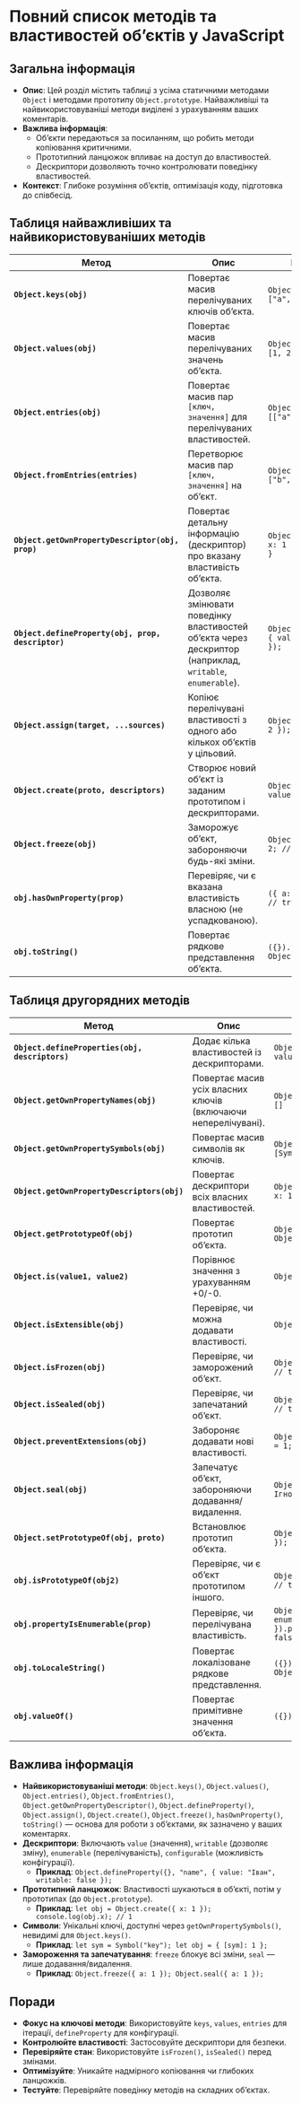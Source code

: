 # Повний список методів та властивостей об’єктів у JavaScript

## Загальна інформація

- **Опис**: Цей розділ містить таблиці з усіма статичними методами `Object` і методами прототипу `Object.prototype`. Найважливіші та найвикористовуваніші методи виділені з урахуванням ваших коментарів.
- **Важлива інформація**:
  - Об’єкти передаються за посиланням, що робить методи копіювання критичними.
  - Прототипний ланцюжок впливає на доступ до властивостей.
  - Дескриптори дозволяють точно контролювати поведінку властивостей.
- **Контекст**: Глибоке розуміння об’єктів, оптимізація коду, підготовка до співбесід.

## Таблиця найважливіших та найвикористовуваніших методів

| Метод                                              | Опис                                                                                                      | Приклад використання                                                     |
| -------------------------------------------------- | --------------------------------------------------------------------------------------------------------- | ------------------------------------------------------------------------ |
| **`Object.keys(obj)`**                             | Повертає масив перелічуваних ключів об’єкта.                                                              | `Object.keys({ a: 1, b: 2 }); // ["a", "b"]`                             |
| **`Object.values(obj)`**                           | Повертає масив перелічуваних значень об’єкта.                                                             | `Object.values({ a: 1, b: 2 }); // [1, 2]`                               |
| **`Object.entries(obj)`**                          | Повертає масив пар `[ключ, значення]` для перелічуваних властивостей.                                     | `Object.entries({ a: 1 }); // [["a", 1]]`                                |
| **`Object.fromEntries(entries)`**                  | Перетворює масив пар `[ключ, значення]` на об’єкт.                                                        | `Object.fromEntries([["a", 1], ["b", 2]]); // { a: 1, b: 2 }`            |
| **`Object.getOwnPropertyDescriptor(obj, prop)`**   | Повертає детальну інформацію (дескриптор) про вказану властивість об’єкта.                                | `Object.getOwnPropertyDescriptor({ x: 1 }, "x"); // { value: 1, ... }`   |
| **`Object.defineProperty(obj, prop, descriptor)`** | Дозволяє змінювати поведінку властивостей об’єкта через дескриптор (наприклад, `writable`, `enumerable`). | `Object.defineProperty({}, "name", { value: "Іван", writable: false });` |
| **`Object.assign(target, ...sources)`**            | Копіює перелічувані властивості з одного або кількох об’єктів у цільовий.                                 | `Object.assign({}, { a: 1 }, { b: 2 }); // { a: 1, b: 2 }`               |
| **`Object.create(proto, descriptors)`**            | Створює новий об’єкт із заданим прототипом і дескрипторами.                                               | `Object.create({ x: 1 }, { y: { value: 2 } });`                          |
| **`Object.freeze(obj)`**                           | Заморожує об’єкт, забороняючи будь-які зміни.                                                             | `Object.freeze({ a: 1 }); {}.a = 2; // Ігнорується`                      |
| **`obj.hasOwnProperty(prop)`**                     | Перевіряє, чи є вказана властивість власною (не успадкованою).                                            | `({ a: 1 }).hasOwnProperty("a"); // true`                                |
| **`obj.toString()`**                               | Повертає рядкове представлення об’єкта.                                                                   | `({}).toString(); // "[object Object]"`                                  |

## Таблиця другорядних методів

| Метод                                           | Опис                                                           | Приклад використання                                                                        |
| ----------------------------------------------- | -------------------------------------------------------------- | ------------------------------------------------------------------------------------------- |
| **`Object.defineProperties(obj, descriptors)`** | Додає кілька властивостей із дескрипторами.                    | `Object.defineProperties({}, { x: { value: 1 } });`                                         |
| **`Object.getOwnPropertyNames(obj)`**           | Повертає масив усіх власних ключів (включаючи неперелічувані). | `Object.getOwnPropertyNames({}); // []`                                                     |
| **`Object.getOwnPropertySymbols(obj)`**         | Повертає масив символів як ключів.                             | `Object.getOwnPropertySymbols({ [Symbol("x")]: 1 }); // [Symbol(x)]`                        |
| **`Object.getOwnPropertyDescriptors(obj)`**     | Повертає дескриптори всіх власних властивостей.                | `Object.getOwnPropertyDescriptors({ x: 1 });`                                               |
| **`Object.getPrototypeOf(obj)`**                | Повертає прототип об’єкта.                                     | `Object.getPrototypeOf({}); // Object.prototype`                                            |
| **`Object.is(value1, value2)`**                 | Порівнює значення з урахуванням +0/-0.                         | `Object.is(NaN, NaN); // true`                                                              |
| **`Object.isExtensible(obj)`**                  | Перевіряє, чи можна додавати властивості.                      | `Object.isExtensible({}); // true`                                                          |
| **`Object.isFrozen(obj)`**                      | Перевіряє, чи заморожений об’єкт.                              | `Object.isFrozen(Object.freeze({})); // true`                                               |
| **`Object.isSealed(obj)`**                      | Перевіряє, чи запечатаний об’єкт.                              | `Object.isSealed(Object.seal({})); // true`                                                 |
| **`Object.preventExtensions(obj)`**             | Забороняє додавати нові властивості.                           | `Object.preventExtensions({}); {}.x = 1; // Ігнорується`                                    |
| **`Object.seal(obj)`**                          | Запечатує об’єкт, забороняючи додавання/видалення.             | `Object.seal({}); delete {}.x; // Ігнорується`                                              |
| **`Object.setPrototypeOf(obj, proto)`**         | Встановлює прототип об’єкта.                                   | `Object.setPrototypeOf({}, { x: 1 });`                                                      |
| **`obj.isPrototypeOf(obj2)`**                   | Перевіряє, чи є об’єкт прототипом іншого.                      | `Object.prototype.isPrototypeOf({}); // true`                                               |
| **`obj.propertyIsEnumerable(prop)`**            | Перевіряє, чи перелічувана властивість.                        | `Object.defineProperty({}, "x", { enumerable: false }).propertyIsEnumerable("x"); // false` |
| **`obj.toLocaleString()`**                      | Повертає локалізоване рядкове представлення.                   | `({}).toLocaleString(); // "[object Object]"`                                               |
| **`obj.valueOf()`**                             | Повертає примітивне значення об’єкта.                          | `({}).valueOf(); // {}`                                                                     |

## Важлива інформація

- **Найвикористовуваніші методи**: `Object.keys()`, `Object.values()`, `Object.entries()`, `Object.fromEntries()`, `Object.getOwnPropertyDescriptor()`, `Object.defineProperty()`, `Object.assign()`, `Object.create()`, `Object.freeze()`, `hasOwnProperty()`, `toString()` — основа для роботи з об’єктами, як зазначено у ваших коментарях.
- **Дескриптори**: Включають `value` (значення), `writable` (дозволяє зміну), `enumerable` (перелічуваність), `configurable` (можливість конфігурації).
  - **Приклад**: `Object.defineProperty({}, "name", { value: "Іван", writable: false });`
- **Прототипний ланцюжок**: Властивості шукаються в об’єкті, потім у прототипах (до `Object.prototype`).
  - **Приклад**: `let obj = Object.create({ x: 1 }); console.log(obj.x); // 1`
- **Символи**: Унікальні ключі, доступні через `getOwnPropertySymbols()`, невидимі для `Object.keys()`.
  - **Приклад**: `let sym = Symbol("key"); let obj = { [sym]: 1 };`
- **Замороження та запечатування**: `freeze` блокує всі зміни, `seal` — лише додавання/видалення.
  - **Приклад**: `Object.freeze({ a: 1 }); Object.seal({ a: 1 });`

## Поради

- **Фокус на ключові методи**: Використовуйте `keys`, `values`, `entries` для ітерації, `defineProperty` для конфігурації.
- **Контролюйте властивості**: Застосовуйте дескриптори для безпеки.
- **Перевіряйте стан**: Використовуйте `isFrozen()`, `isSealed()` перед змінами.
- **Оптимізуйте**: Уникайте надмірного копіювання чи глибоких ланцюжків.
- **Тестуйте**: Перевіряйте поведінку методів на складних об’єктах.
